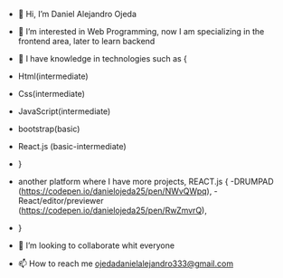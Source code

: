 - 👋 Hi, I’m Daniel Alejandro Ojeda
- 👀 I’m interested in Web Programming, now I am specializing in the frontend area, later to learn backend
- 🌱 I have knowledge in technologies such as {
-   Html(intermediate)
-   Css(intermediate)
-   JavaScript(intermediate)
-   bootstrap(basic)
-   React.js (basic-intermediate)
- }

- another platform where I have more projects, REACT.js {
  -DRUMPAD (https://codepen.io/danielojeda25/pen/NWvQWpq),
  -React/editor/previewer (https://codepen.io/danielojeda25/pen/RwZmvrQ),
- }

- 💞️ I’m looking to collaborate whit everyone
- 📫 How to reach me ojedadanielalejandro333@gmail.com

